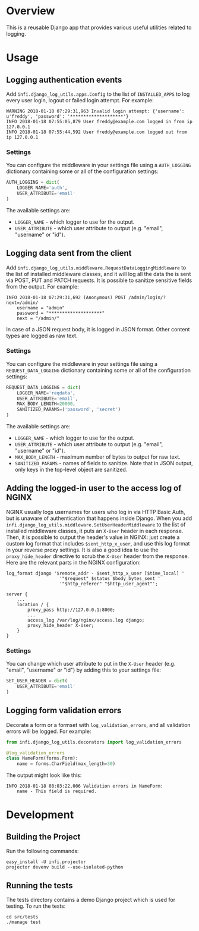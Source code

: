Overview
========
This is a reusable Django app that provides various useful utilities related to logging.

Usage
=====

## Logging authentication events

Add `infi.django_log_utils.apps.Config` to the list of `INSTALLED_APPS` to log every user login, logout or failed login attempt. For example:
```
WARNING 2018-01-18 07:29:31,963 Invalid login attempt: {'username': u'freddy', 'password': '********************'}
INFO 2018-01-18 07:55:05,879 User freddy@example.com logged in from ip 127.0.0.1
INFO 2018-01-18 07:55:44,592 User freddy@example.com logged out from ip 127.0.0.1
```

### Settings

You can configure the middleware in your settings file using a `AUTH_LOGGING` dictionary containing some or all of the configuration settings:
```python
AUTH_LOGGING = dict(
    LOGGER_NAME='auth',
    USER_ATTRIBUTE='email'
)
```
The available settings are:
- `LOGGER_NAME` - which logger to use for the output.
- `USER_ATTRIBUTE` - which user attribute to output (e.g. "email", "username" or "id").

## Logging data sent from the client

Add `infi.django_log_utils.middleware.RequestDataLoggingMiddleware` to the list of installed middleware classes, and it will log all the data the is sent via POST, PUT and PATCH requests. It is possible to sanitize sensitive fields from the output. For example:
```
INFO 2018-01-18 07:29:31,692 (Anonymous) POST /admin/login/?next=/admin/
    username = "admin"
    password = "********************"
    next = "/admin/"
```
In case of a JSON request body, it is logged in JSON format.  Other content types are logged as raw text.

### Settings

You can configure the middleware in your settings file using a `REQUEST_DATA_LOGGING` dictionary containing some or all of the configuration settings:
```python
REQUEST_DATA_LOGGING = dict(
    LOGGER_NAME='reqdata',
    USER_ATTRIBUTE='email',
    MAX_BODY_LENGTH=20000,
    SANITIZED_PARAMS=('password', 'secret')
)
```
The available settings are:
- `LOGGER_NAME` - which logger to use for the output.
- `USER_ATTRIBUTE` - which user attribute to output (e.g. "email", "username" or "id").
- `MAX_BODY_LENGTH` - maximum number of bytes to output for raw text.
- `SANITIZED_PARAMS` - names of fields to sanitize. Note that in JSON output, only keys in the top-level object are sanitized.

## Adding the logged-in user to the access log of NGINX

NGINX usually logs usernames for users who log in via HTTP Basic Auth, but is unaware of authentication that happens inside Django. When you add `infi.django_log_utils.middleware.SetUserHeaderMiddleware` to the list of installed middleware classes, it puts an `X-User` header in each response. Then, it is possible to output the header's value in NGINX: just create a custom log format that includes `$sent_http_x_user`, and use this log format in your reverse proxy settings. It is also a good idea to use the `proxy_hide_header` directive to scrub the `X-User` header from the response. Here are the relevant parts in the NGINX configuration:
```
log_format django '$remote_addr - $sent_http_x_user [$time_local] '
                    '"$request" $status $body_bytes_sent '
                    '"$http_referer" "$http_user_agent"';

server {
    ...
    location / {
        proxy_pass http://127.0.0.1:8000;
        ...
        access_log /var/log/nginx/access.log django;
        proxy_hide_header X-User;
    }
}
```

### Settings

You can change which user attribute to put in the `X-User` header (e.g. "email", "username" or "id") by adding this to your settings file:
```python
SET_USER_HEADER = dict(
    USER_ATTRIBUTE='email'
)
```

## Logging form validation errors

Decorate a form or a formset with `log_validation_errors`, and all validation errors will be logged. For example:
```python
from infi.django_log_utils.decorators import log_validation_errors

@log_validation_errors
class NameForm(forms.Form):
    name = forms.CharField(max_length=30)
```
The output might look like this:
```
INFO 2018-01-18 08:03:22,006 Validation errors in NameForm:
    name - This field is required.
```

Development
===========

## Building the Project

Run the following commands:

    easy_install -U infi.projector
    projector devenv build --use-isolated-python

## Running the tests

The tests directory contains a demo Django project which is used for testing. To run the tests:

    cd src/tests
    ./manage test
